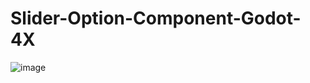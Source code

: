 # Slider-Option-Component-Godot-4X
![image](https://github.com/user-attachments/assets/457b1cd8-1913-4309-a21b-173425f112ec)
